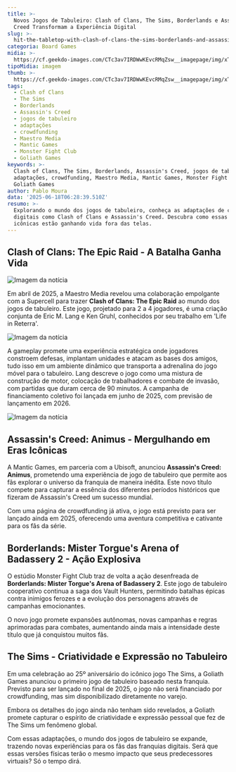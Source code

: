 ```yaml
---
title: >-
  Novos Jogos de Tabuleiro: Clash of Clans, The Sims, Borderlands e Assassin's
  Creed Transformam a Experiência Digital
slug: >-
  hit-the-tabletop-with-clash-of-clans-the-sims-borderlands-and-assassin039s-creed
categoria: Board Games
midia: >-
  https://cf.geekdo-images.com/CTc3av7IRDWwKEvcRMqZsw__imagepage/img/xTts09IbKXM-RAfs7Y9S52-4kn4=/fit-in/900x600/filters:no_upscale():strip_icc()/pic8858185.png
tipoMidia: imagem
thumb: >-
  https://cf.geekdo-images.com/CTc3av7IRDWwKEvcRMqZsw__imagepage/img/xTts09IbKXM-RAfs7Y9S52-4kn4=/fit-in/900x600/filters:no_upscale():strip_icc()/pic8858185.png
tags:
  - Clash of Clans
  - The Sims
  - Borderlands
  - Assassin's Creed
  - jogos de tabuleiro
  - adaptações
  - crowdfunding
  - Maestro Media
  - Mantic Games
  - Monster Fight Club
  - Goliath Games
keywords: >-
  Clash of Clans, The Sims, Borderlands, Assassin's Creed, jogos de tabuleiro,
  adaptações, crowdfunding, Maestro Media, Mantic Games, Monster Fight Club,
  Goliath Games
author: Pablo Moura
data: '2025-06-18T06:28:39.510Z'
resumo: >-
  Explorando o mundo dos jogos de tabuleiro, conheça as adaptações de clássicos
  digitais como Clash of Clans e Assassin's Creed. Descubra como essas franquias
  icônicas estão ganhando vida fora das telas.
---
```


## Clash of Clans: The Epic Raid - A Batalha Ganha Vida

![Imagem da notícia](https://cf.geekdo-images.com/8Cpnk9KS8yl7XUpyEqpkmQ__imagepage/img/yaUhmJHWHZ6qtCZNVjj9hyUIrLU=/fit-in/900x600/filters:no_upscale():strip_icc()/pic8858621.jpg)

Em abril de 2025, a Maestro Media revelou uma colaboração empolgante com a Supercell para trazer **Clash of Clans: The Epic Raid** ao mundo dos jogos de tabuleiro. Este jogo, projetado para 2 a 4 jogadores, é uma criação conjunta de Eric M. Lang e Ken Gruhl, conhecidos por seu trabalho em 'Life in Reterra'.

![Imagem da notícia](https://cf.geekdo-images.com/69z0Y5kdnGd_zb2sKQKNYQ__imagepage/img/B48ideKE-Wh7FgFwmJf3m24wB6A=/fit-in/900x600/filters:no_upscale():strip_icc()/pic6471146.png)

A gameplay promete uma experiência estratégica onde jogadores constroem defesas, implantam unidades e atacam as bases dos amigos, tudo isso em um ambiente dinâmico que transporta a adrenalina do jogo móvel para o tabuleiro. Lang descreve o jogo como uma mistura de construção de motor, colocação de trabalhadores e combate de invasão, com partidas que duram cerca de 90 minutos. A campanha de financiamento coletivo foi lançada em junho de 2025, com previsão de lançamento em 2026.

![Imagem da notícia](https://cf.geekdo-images.com/Lb93YnSZ8MUZA-aWfxVbZQ__imagepage/img/ikQ2XpdDvoKSETY8ef-q4h5TROA=/fit-in/900x600/filters:no_upscale():strip_icc()/pic8936075.jpg)

## Assassin's Creed: Animus - Mergulhando em Eras Icônicas

A Mantic Games, em parceria com a Ubisoft, anunciou **Assassin's Creed: Animus**, prometendo uma experiência de jogo de tabuleiro que permite aos fãs explorar o universo da franquia de maneira inédita. Este novo título compete para capturar a essência dos diferentes períodos históricos que fizeram de Assassin's Creed um sucesso mundial.

Com uma página de crowdfunding já ativa, o jogo está previsto para ser lançado ainda em 2025, oferecendo uma aventura competitiva e cativante para os fãs da série.

## Borderlands: Mister Torgue's Arena of Badassery 2 - Ação Explosiva

O estúdio Monster Fight Club traz de volta a ação desenfreada de **Borderlands: Mister Torgue's Arena of Badassery 2**. Este jogo de tabuleiro cooperativo continua a saga dos Vault Hunters, permitindo batalhas épicas contra inimigos ferozes e a evolução dos personagens através de campanhas emocionantes.

O novo jogo promete expansões autônomas, novas campanhas e regras aprimoradas para combates, aumentando ainda mais a intensidade deste título que já conquistou muitos fãs.

## The Sims - Criatividade e Expressão no Tabuleiro

Em uma celebração ao 25º aniversário do icônico jogo The Sims, a Goliath Games anunciou o primeiro jogo de tabuleiro baseado nesta franquia. Previsto para ser lançado no final de 2025, o jogo não será financiado por crowdfunding, mas sim disponibilizado diretamente no varejo.

Embora os detalhes do jogo ainda não tenham sido revelados, a Goliath promete capturar o espírito de criatividade e expressão pessoal que fez de The Sims um fenômeno global.

Com essas adaptações, o mundo dos jogos de tabuleiro se expande, trazendo novas experiências para os fãs das franquias digitais. Será que essas versões físicas terão o mesmo impacto que seus predecessores virtuais? Só o tempo dirá.
